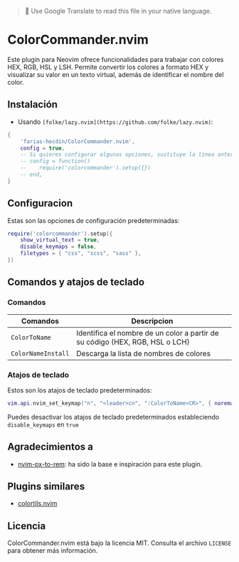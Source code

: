 > 📌 Use Google Translate to read this file in your native language.

# ColorCommander.nvim

Este plugin para Neovim ofrece funcionalidades para trabajar con colores HEX, RGB, HSL y LSH. Permite convertir los colores a formato HEX y visualizar su valor en un texto virtual, además de identificar el nombre del color.

## Instalación

- Usando `[folke/lazy.nvim](https://github.com/folke/lazy.nvim)`:

```lua
{
    'farias-hecdin/ColorCommander.nvim',
    config = true,
    -- Si quieres configurar algunas opciones, sustituye la línea anterior con:
    -- config = function()
    --    require('colorcommander').setup({})
    -- end,
}
```

## Configuracion

Estas son las opciones de configuración predeterminadas:

```lua
require('colorcommander').setup({
    show_virtual_text = true,
    disable_keymaps = false,
    filetypes = { "css", "scss", "sass" },
})
```

## Comandos y atajos de teclado

### Comandos

| Comandos           | Descripcion                         |
| -------------      | ----------------------------------- |
| `ColorToName`      | Identifica el nombre de un color a partir de su código (HEX, RGB, HSL o LCH) |
| `ColorNameInstall` | Descarga la lista de nombres de colores |

### Atajos de teclado

Estos son los atajos de teclado predeterminados:

```lua
vim.api.nvim_set_keymap("n", "<leader>cn", ":ColorToName<CR>", { noremap = true, silent = true })
```
Puedes desactivar los atajos de teclado predeterminados estableciendo `disable_keymaps` en `true`

## Agradecimientos a

* [nvim-px-to-rem](https://github.com/jsongerber/nvim-px-to-rem): ha sido la base e inspiración para este plugin.

## Plugins similares

* [colortils.nvim](https://github.com/nvim-colortils/colortils.nvim)

## Licencia

ColorCommander.nvim está bajo la licencia MIT. Consulta el archivo `LICENSE` para obtener más información.

